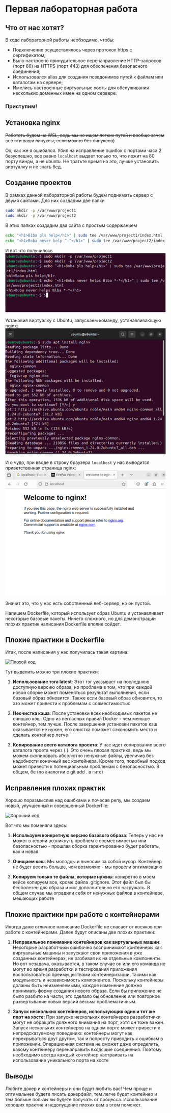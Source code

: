 # Первая лабораторная работа

## Что от нас хотят?

В ходе лабораторной работы необходимо, чтобы:

* Подключение осуществлялось через протокол https с сертификатом;
* Было настроено принудительное перенаправление HTTP-запросов (порт 80) на HTTPS (порт 443) для обеспечения безопасного соединения;
* Использовался alias для создания псевдонимов путей к файлам или каталогам на сервере;
* Имелись настроенные виртуальные хосты для обслуживания нескольких доменных имен на одном сервере.

### Приступим!

## Установка nginx

~~Работать будем на WSL, ведь мы не ищем легких путей и вообще зачем все эти ваши линуксы, если можно без линуксов)~~

Ох, как же я ошибался. Убил на исправление ошибок с портами часа 2 безуспешно, все равно `localhost` выдает только то, что лежит на 80 порту винды, а не ubuntu. Не тратьте время на это, лучше установить виртуалку и не знать бед.

## Создание проектов
В рамках данной лабораторной работы будем поднимать сервер с двумя сайтами. Для них создадим две папки
```bash
sudo mkdir -p /var/www/project1
sudo mkdir -p /var/www/project2
```

В этих папках создадим два сайта с простым содержанием
```bash
echo "<h1>Biba pls help</h1>" | sudo tee /var/www/project1/index.html
echo "<h1>Boba never help ^-^</h1>" | sudo tee /var/www/project2/index.html
```
И вот что получилось
![result1](img/3.png)


Установив виртуалку с Ubuntu, запускаем команду, устанавливающую nginx: 
![nginx install](img/1.png)

И о чудо, при вводе в строку браузера `localhost` у нас выводится приветственная страница nginx:
![nginx hello](img/2.png)

Значит это, что у нас есть собственный веб-сервер, но он пустой.

Напишем Dockerfile, который использует образ Ubuntu и устанавливает некоторые базовые пакеты. Ничего сложного, но для демонстрации плохих практик написания Dockerfile вполне сойдет.

## Плохие практики в Dockerfile
Итак, после написания у нас получилась такая картина:

![Плохой код](img/bad.png)

Тут выделить можно три плохие практики:

1. **Использование тэга latest**: Этот тэг указывает на последнюю доступную версию образа, но проблема в том, что при каждой новой сборке может поменяться результат выполнения, если базовый образ обновится. Также если базовый образ обновится, то это может привести к проблемам с совместимостью

2. **Неочистка кэша**: После установки всех необходимых пакетов не очищаю кэш. Одно из негласных правил Docker - чем меньше контейнер, тем лучше. После завершения установки пакетов кэш оказывается не нужен, его очистка поможет сэкономить место и сделать контейнер легче
   
3. **Копирование всего каталога проекта**: У нас идет копирование всего каталога проета через (.). Это очень плохая практика, ведь мы можем скопировать абсолютно ненужные файлы, увеличив без надобности конечный вес контейнера. Кроме того, подобный подход может привести к потенциальным проблемам с безопасностью. В общем, бе (по аналогии с git add . в гите)

## Исправления плохих практик
Хорошо поразмыслив над ошибками и почесав репу, мы создаем новый, улучшенный и совершенный Dockerfile:

![Хороший код](img/good.png)

Вот что мы поменяли здесь:
1. **Используем конкретную версию базового образа**: Теперь у нас не может в теории возникнуть проблем с совместимостью или безопасностью - прошлая сборка гарантированно будет работать, как и новая

2. **Очищаем кэш**: Мы молодцы и выносим за собой мусор. Контейнер не будет весить больше, чем возможно - мы провели оптимизацию

3. **Копируем только те файлы, которые нужны**: конкретно в моем кейсе копируем все, кроме файла .gitignore. Этот файл был бы бесполезен для образа и мог дополнительно его нагружать. В общем случае мы оградили себя от ненужных файлов в контейнере, мешающих работе

## Плохие практики при работе с контейнерами

Иногда даже отличное написание Dockerfile не спасает от косяков при работе с контейнерами. Далее будут описаны две плохих практики:

1. **Неправильное понимание контейнеров как виртуальных машин**: Некоторые разработчики ошибочно воспринимают контейнеры как виртуальные машины и запускают свои приложения в уже созданных контейнерах, не разбивая их на отдельные компоненты. Но вот незадача, оказывается, в таком случае он или его команда не могут во время разработки и тестирования приложения воспользоваться преимуществами контейнеризации, такими как модульность и независимость компонентов. Поскольку контейнеры должны быть неизменяемыми, каждое изменение должно принимать форму создания нового образа. Если бы приложение не было разбито на части, это сделало бы обновление или повторное развертывание новых версий весьма проблематичным.

2. **Запуск нескольких контейнеров, использующих один и тот же порт на хосте**: При запуске нескольких контейнеров разработчики могут не обращать должного внимания на порт, хотя он тоже важен. Запуск нескольких контейнеров на одном порте может привести к непредсказуемому поведению: контейнеры могут как перекрываться друг другом, так и попросту приводить к ошибкам в приложении. Операционная система не сможет даже определить, какому контейнеру перенаправить входящие соединения. Поэтому необходимо всегда каждый контейнер настраивать на использование уникального порта на хосте

## Выводы

Любите докер и контейнеры и они будут любить вас! Чем проще и оптимальнее будете писать докерфайл, тем легче будет контейнер и тем больше пользы вы будете получать от процесса. Использование хороших практик и недопущение плохих вам в этом поможет.

